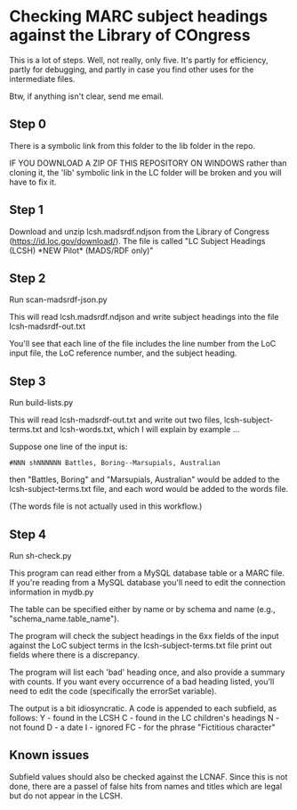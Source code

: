 # Checking MARC subject headings against the Library of COngress

This is a lot of steps.  Well, not really, only five.  It's partly for efficiency, partly for debugging, and partly in case you find other uses for the intermediate files.

Btw, if anything isn't clear, send me email.

## Step 0

There is a symbolic link from this folder to the lib folder in the repo.

IF YOU DOWNLOAD A ZIP OF THIS REPOSITORY ON WINDOWS rather than cloning it, the 'lib' symbolic link in the LC folder will be broken and you will have to fix it.

## Step 1

Download and unzip lcsh.madsrdf.ndjson from the Library of Congress (https://id.loc.gov/download/).  The file is called "LC Subject Headings (LCSH) \*NEW Pilot\* (MADS/RDF only)"

## Step 2

Run scan-madsrdf-json.py

This will read lcsh.madsrdf.ndjson and write subject headings into the file lcsh-madsrdf-out.txt

You'll see that each line of the file includes the line number from the LoC input file, the LoC reference number, and the subject heading.

## Step 3

Run build-lists.py

This will read lcsh-madsrdf-out.txt and write out two files, lcsh-subject-terms.txt and lcsh-words.txt, which I will explain by example ...

Suppose one line of the input is:
```
#NNN shNNNNNN Battles, Boring--Marsupials, Australian
```
then "Battles, Boring" and "Marsupials, Australian" would be added to the lcsh-subject-terms.txt file, and each word would be added to the words file.

(The words file is not actually used in this workflow.)

## Step 4

Run sh-check.py

This program can read either from a MySQL database table or a MARC file.  If you're reading from a MySQL database you'll need to edit the connection information in mydb.py

The table can be specified either by name or by schema and name (e.g., "schema_name.table_name").

The program will check the subject headings in the 6xx fields of the input against the LoC subject terms in the lcsh-subject-terms.txt file print out fields where there is a discrepancy.

The program will list each 'bad' heading once, and also provide a summary with counts.  If you want every occurrence of a bad heading listed, you'll need to edit the code (specifically the errorSet variable).

The output is a bit idiosyncratic.  A code is appended to each subfield, as follows:
    Y - found in the LCSH
    C - found in the LC children's headings
    N - not found
    D - a date
    I - ignored
    FC - for the phrase "Fictitious character"

## Known issues

Subfield values should also be checked against the LCNAF.  Since this is not done, there are a passel of false hits from names and titles which are legal but do not appear in the LCSH.
